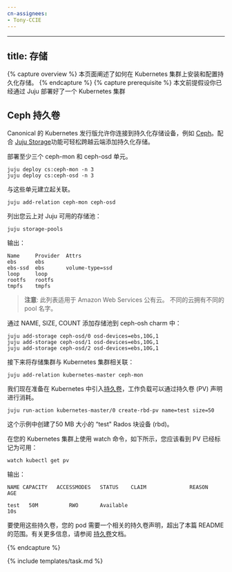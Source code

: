 ```yaml
---
cn-assignees:
- Tony-CCIE
---
```


---
title: 存储
---

{% capture overview %}
本页面阐述了如何在 Kubernetes 集群上安装和配置持久化存储。
{% endcapture %}
{% capture prerequisite %}
本文前提假设你已经通过 Juju 部署好了一个 Kubernetes 集群


## Ceph 持久卷

Canonical 的 Kubernetes 发行版允许你连接到持久化存储设备，例如 [Ceph](http://ceph.com)。配合 [Juju Storage](https://jujucharms.com/docs/2.0/charms-storage)功能可轻松跨越云端添加持久化存储。


部署至少三个 ceph-mon 和 ceph-osd 单元。

```
juju deploy cs:ceph-mon -n 3
juju deploy cs:ceph-osd -n 3
```


与这些单元建立起关联。

```
juju add-relation ceph-mon ceph-osd
```


列出您云上对 Juju 可用的存储池：

    juju storage-pools

输出：

```
Name     Provider  Attrs
ebs      ebs       
ebs-ssd  ebs       volume-type=ssd
loop     loop      
rootfs   rootfs    
tmpfs    tmpfs
```


> **注意**: 此列表适用于 Amazon Web Services 公有云。
> 不同的云拥有不同的 pool 名字。


通过 NAME, SIZE, COUNT 添加存储池到 ceph-osh charm 中：

```
juju add-storage ceph-osd/0 osd-devices=ebs,10G,1
juju add-storage ceph-osd/1 osd-devices=ebs,10G,1
juju add-storage ceph-osd/2 osd-devices=ebs,10G,1
```


接下来将存储集群与 Kubernetes 集群相关联：

```
juju add-relation kubernetes-master ceph-mon
```


我们现在准备在 Kubernetes 中引入[持久卷](/docs/concepts/storage/persistent-volumes/)，工作负载可以通过持久卷 (PV) 声明进行消耗。

```
juju run-action kubernetes-master/0 create-rbd-pv name=test size=50
```


这个示例中创建了50 MB 大小的 “test" Rados 块设备 (rbd)。

在您的 Kubernetes 集群上使用 watch 命令，如下所示，您应该看到 PV 已经标记为可用：

    watch kubectl get pv

输出：

```
NAME CAPACITY   ACCESSMODES   STATUS    CLAIM              REASON    AGE

test   50M          RWO       Available                              10s
```


要使用这些持久卷，您的 pod 需要一个相关的持久卷声明，超出了本篇 README 的范围。有关更多信息，请参阅 [持久卷](/docs/concepts/storage/persistent-volumes/)文档。

{% endcapture %}

{% include templates/task.md %}
